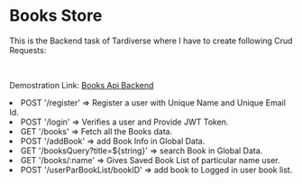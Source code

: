 <h1>Books Store</h1>

<p>This is the Backend task of Tardiverse where I have to create following Crud Requests:</p>
</br>
<p>Demostration Link: <a href="https://drive.google.com/drive/folders/1CD-sL99Lmz4grGQ0IlN_K27tO3ljD9Qk?usp=sharing" > Books Api Backend</a> </p>

<li> POST '/register' => Register a user with Unique Name and Unique Email Id.</li>
<li> POST '/login' => Verifies a user and Provide JWT Token.</li>
<li> GET '/books' => Fetch all the Books data.</li>
<li> POST '/addBook' => add Book Info in Global Data.</li>
<li> GET '/booksQuery?title=${string}' => search Book in Global Data.</li>
<li> GET '/books/:name' => Gives Saved Book List of particular name user.</li>
<li> POST '/userParBookList/bookID' => add book to Logged in user book list.</li>
